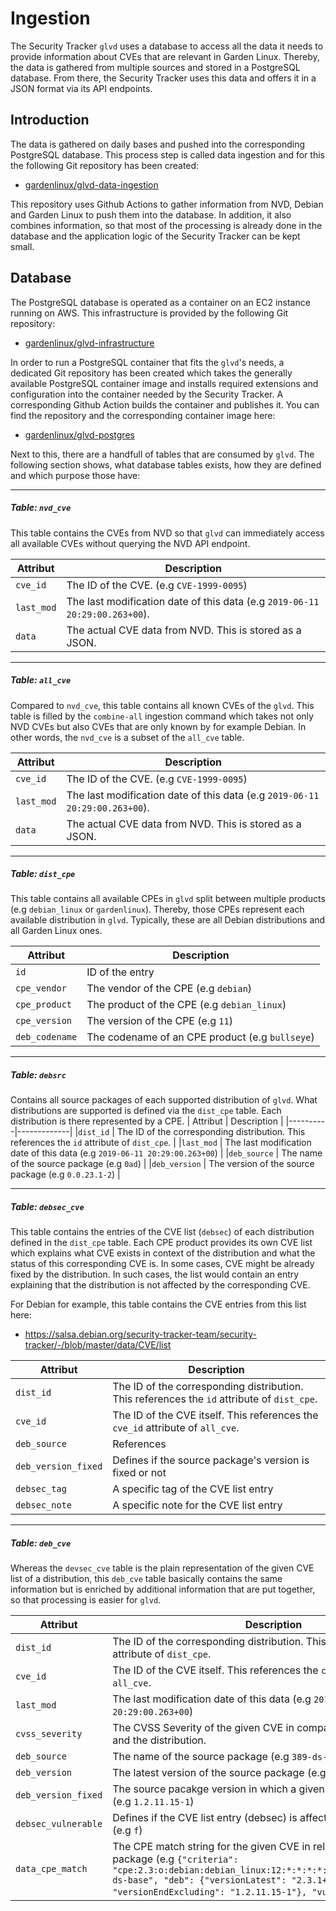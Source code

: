 # Ingestion

The Security Tracker `glvd` uses a database to access all the data it needs to provide information about CVEs that are relevant in Garden Linux. Thereby, the data is gathered from multiple sources and stored in a PostgreSQL database. From there, the Security Tracker uses this data and offers it in a JSON format via its API endpoints.

## Introduction

The data is gathered on daily bases and pushed into the corresponding PostgreSQL database. This process step is called data ingestion and for this the following Git repository has been created:
* [gardenlinux/glvd-data-ingestion](https://github.com/gardenlinux/glvd-data-ingestion)

This repository uses Github Actions to gather information from NVD, Debian and Garden Linux to push them into the database. In addition, it also combines information, so that most of the processing is already done in the database and the application logic of the Security Tracker can be kept small.

## Database

The PostgreSQL database is operated as a container on an EC2 instance running on AWS. This infrastructure is provided by the following Git repository:
* [gardenlinux/glvd-infrastructure](https://github.com/gardenlinux/glvd-infrastructure)

In order to run a PostgreSQL container that fits the `glvd`'s needs, a dedicated Git repository has been created which takes the generally available PostgreSQL container image and installs required extensions and configuration into the container needed by the Security Tracker. A corresponding Github Action builds the container and publishes it. You can find the repository and the corresponding container image here:
* [gardenlinux/glvd-postgres](https://github.com/gardenlinux/glvd-postgres)

Next to this, there are a handfull of tables that are consumed by `glvd`. The following section shows, what database tables exists, how they are defined and which purpose those have:

---
##### Table: `nvd_cve`
This table contains the CVEs from NVD so that `glvd` can immediately access all available CVEs without querying the NVD API endpoint.

| Attribut | Description |
|----------|-------------|
|`cve_id`    | The ID of the CVE. (e.g `CVE-1999-0095`) |
|`last_mod`    | The last modification date of this data (e.g `2019-06-11 20:29:00.263+00`). |
|`data`   | The actual CVE data from NVD. This is stored as a JSON.|

---
##### Table: `all_cve`
Compared to `nvd_cve`, this table contains all known CVEs of the `glvd`. This table is filled by the `combine-all` ingestion command which takes not only NVD CVEs but also CVEs that are only known by for example Debian. In other words, the `nvd_cve` is a subset of the `all_cve` table.

| Attribut | Description |
|----------|-------------|
|`cve_id`    | The ID of the CVE. (e.g `CVE-1999-0095`) |
|`last_mod`    | The last modification date of this data (e.g `2019-06-11 20:29:00.263+00`). |
|`data`   | The actual CVE data from NVD. This is stored as a JSON.|

---
##### Table: `dist_cpe`
This table contains all available CPEs in `glvd` split between multiple products (e.g `debian_linux` or `gardenlinux`). Thereby, those CPEs represent each available distribution in `glvd`. Typically, these are all Debian distributions and all Garden Linux ones.

| Attribut | Description |
|----------|-------------|
|`id`    | ID of the entry |
|`cpe_vendor`    | The vendor of the CPE (e.g `debian`) |
|`cpe_product`    | The product of the CPE (e.g `debian_linux`) |
|`cpe_version`    | The version of the CPE (e.g `11`) |
|`deb_codename`    | The codename of an CPE product (e.g `bullseye`) |

---
##### Table: `debsrc`
Contains all source packages of each supported distribution of `glvd`. What distributions are supported is defined via the `dist_cpe` table. Each distribution is there represented by a CPE.
| Attribut | Description |
|----------|-------------|
|`dist_id`    | The ID of the corresponding distribution. This references the `id` attribute of `dist_cpe`. |
|`last_mod`    | The last modification date of this data (e.g `2019-06-11 20:29:00.263+00`) |
|`deb_source`    | The name of the source package (e.g `0ad`) |
|`deb_version`   | The version of the source package (e.g `0.0.23.1-2`) |

---
##### Table: `debsec_cve`
This table contains the entries of the CVE list (`debsec`) of each distribution defined in the `dist_cpe` table. Each CPE product provides its own CVE list which explains what CVE exists in context of the distribution and what the status of this corresponding CVE is. In some cases, CVE might be already fixed by the distribution. In such cases, the list would contain an entry explaining that the distribution is not affected by the corresponding CVE.

For Debian for example, this table contains the CVE entries from this list here:
* https://salsa.debian.org/security-tracker-team/security-tracker/-/blob/master/data/CVE/list

| Attribut | Description |
|----------|-------------|
|`dist_id`    | The ID of the corresponding distribution. This references the `id` attribute of `dist_cpe`. |
|`cve_id`   | The ID of the CVE itself. This references the `cve_id` attribute of `all_cve`. |
|`deb_source`    | References |
|`deb_version_fixed`    | Defines if the source package's version is fixed or not |
|`debsec_tag`    | A specific tag of the CVE list entry |
|`debsec_note`    | A specific note for the CVE list entry |

---
##### Table: `deb_cve`
Whereas the `devsec_cve` table is the plain representation of the given CVE list of a distribution, this `deb_cve` table basically contains the same information but is enriched by additional information that are put together, so that processing is easier for `glvd`.

| Attribut | Description |
|----------|-------------|
|`dist_id`    | The ID of the corresponding distribution. This references the `id` attribute of `dist_cpe`. |
|`cve_id`    | The ID of the CVE itself. This references the `cve_id` attribute of `all_cve`. |
|`last_mod`    | The last modification date of this data (e.g `2019-06-11 20:29:00.263+00`) |
|`cvss_severity`    | The CVSS Severity of the given CVE in comparision to the package and the distribution. |
|`deb_source`    | The name of the source package (e.g `389-ds-base`) |
|`deb_version`    | The latest version of the source package (e.g `2.3.1+dfsg1-1`) |
|`deb_version_fixed`    | The source pacakge version in which a given CVE has been fixed (e.g `1.2.11.15-1`)|
|`debsec_vulnerable`    | Defines if the CVE list entry (debsec) is affected by the CVE or not (e.g `f`) |
|`data_cpe_match`    | The CPE match string for the given CVE in relation to the source package (e.g `{"criteria": "cpe:2.3:o:debian:debian_linux:12:*:*:*:*:*:*:deb_source\\=389-ds-base", "deb": {"versionLatest": "2.3.1+dfsg1-1", "versionEndExcluding": "1.2.11.15-1"}, "vulnerable": false}`)|
